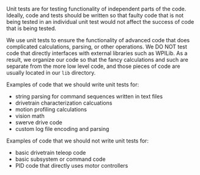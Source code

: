 Unit tests are for testing functionality of independent parts of the code. Ideally, code and tests should be written so that faulty code that is not being tested in an individual unit test would not affect the success of code that is being tested.

We use unit tests to ensure the functionality of advanced code that does complicated calculations, parsing, or other operations. We DO NOT test code that directly interfaces with external libraries such as WPILib. As a result, we organize our code so that the fancy calculations and such are separate from the more low level code, and those pieces of code are usually located in our `lib` directory.

Examples of code that we should write unit tests for:

- string parsing for command sequences written in text files
- drivetrain characterization calcuations
- motion profiling calculations
- vision math
- swerve drive code
- custom log file encoding and parsing 

Examples of code that we should not write unit tests for:

- basic drivetrain teleop code
- basic subsystem or command code
- PID code that directly uses motor controllers
